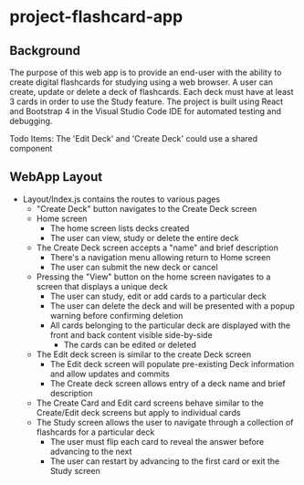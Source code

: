 # project-flashcard-app

## Background
The purpose of this web app is to provide an end-user with the ability to create digital flashcards for studying using a web browser.
A user can create, update or delete a deck of flashcards. Each deck must have at least 3 cards in order to use the Study feature.
The project is built using React and Bootstrap 4 in the Visual Studio Code IDE for automated testing and debugging.

Todo Items:
The 'Edit Deck' and 'Create Deck' could use a shared component

## WebApp Layout
* Layout/Index.js contains the routes to various pages
  * "Create Deck" button navigates to the Create Deck screen
  * Home screen 
    * The home screen lists decks created
    * The user can view, study or delete the entire deck
  * The Create Deck screen accepts a "name" and brief description
    * There's a navigation menu allowing return to Home screen
    * The user can submit the new deck or cancel
  * Pressing the "View" button on the home screen navigates to a screen that displays a unique deck
    * The user can study, edit or add cards to a particular deck
    * The user can delete the deck and will be presented with a popup warning before confirming deletion
    * All cards belonging to the particular deck are displayed with the front and back content visible side-by-side
      * The cards can be edited or deleted
  * The Edit deck screen is similar to the create Deck screen
    * The Edit deck screen will populate pre-existing Deck information and allow updates and commits
    * The Create deck screen allows entry of a deck name and brief description
  * The Create Card and Edit card screens behave similar to the Create/Edit deck screens but apply to individual cards
  * The Study screen allows the user to navigate through a collection of flashcards for a particular deck
    * The user must flip each card to reveal the answer before advancing to the next
    * The user can restart by advancing to the first card or exit the Study screen
